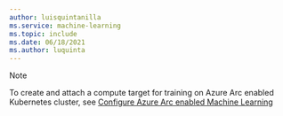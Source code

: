 ```yaml
---
author: luisquintanilla
ms.service: machine-learning
ms.topic: include
ms.date: 06/18/2021
ms.author: luquinta
---
```


> [!NOTE]
> To create and attach a compute target for training on Azure Arc enabled Kubernetes cluster, see [Configure Azure Arc enabled Machine Learning](../articles/machine-learning/how-to-attach-arc-kubernetes.md)